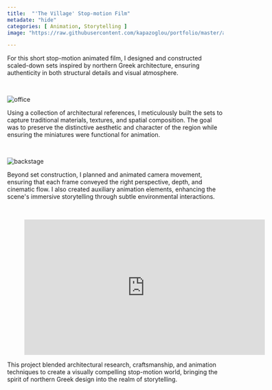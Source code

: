 ```yaml
---
title:  "'The Village' Stop-motion Film"
metadate: "hide"
categories: [ Animation, Storytelling ]
image: "https://raw.githubusercontent.com/kapazoglou/portfolio/master/assets/images/item/chorio-artDir-anim-2.png"

---
```


For this short stop-motion animated film, I designed and constructed scaled-down sets inspired by northern Greek architecture, ensuring authenticity in both structural details and visual atmosphere.

<br>

![office](https://raw.githubusercontent.com/kapazoglou/portfolio/master/assets/images/item/chorio-artDir-anim-3.jpg)

Using a collection of architectural references, I meticulously built the sets to capture traditional materials, textures, and spatial composition. The goal was to preserve the distinctive aesthetic and character of the region while ensuring the miniatures were functional for animation.

<br>

![backstage](https://raw.githubusercontent.com/kapazoglou/portfolio/master/assets/images/item/chorio-artDir-anim.JPG)

Beyond set construction, I planned and animated camera movement, ensuring that each frame conveyed the right perspective, depth, and cinematic flow. I also created auxiliary animation elements, enhancing the scene's immersive storytelling through subtle environmental interactions.

<br>

<figure class="video_container">
  <iframe width="560" height="315" src="https://www.youtube.com/embed/e7lbRNwveWw" frameborder="0" allowfullscreen></iframe>
</figure>

This project blended architectural research, craftsmanship, and animation techniques to create a visually compelling stop-motion world, bringing the spirit of northern Greek design into the realm of storytelling.